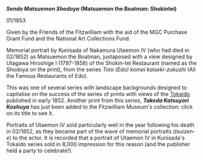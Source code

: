 **_Sendo Matsuemon Shodoya_ (Matsuemon the Boatman: Shokintei)**

01/1853

Given by the Friends of the Fitzwilliam with the aid of the MGC Purchase Grant Fund and the National Art Collections Fund.


Memorial portrait by Kunisada of Nakamura Utaemon IV (who had died in 02/1852) as Matsuemon the Boatman, juxtaposed with a view designed by Utagawa Hiroshige I (1797-1858) of the Shokin-tei Restaurant (named as the Shodoya on the print), from the series _Toto (Edo) komei kaiseki-zukushi_ (All the Famous Restaurants of Edo).

This was one of several series with landscape backgrounds designed to capitalise on the success of the series of prints with views of the [Tokaido](/exhibition/group-1) published in early 1852. Another print from this series, **_Takeda Katsuyori Koshuya_** has just been added to the Fitzwilliam Museum's collection: click on its title to see it.

Portraits of Utaemon IV sold particularly well in the year following his death in 02/1852, as they became part of the wave of memorial portraits (_tsuizen-e_) to the actor. It is recorded that a portrait of Utaemon IV in Kunisada's Tokaido series sold in 8,000 impression for this reason (and the publisher held a party to celebrate!).
